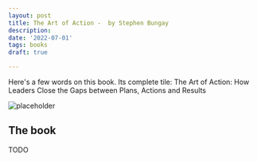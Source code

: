 ```yaml
---
layout: post
title: The Art of Action -  by Stephen Bungay
description: 
date: '2022-07-01'
tags: books
draft: true

---
```


Here's a few words on this book. Its complete tile: The Art of Action: How Leaders Close the Gaps between Plans, Actions and Results 

![placeholder](/public/2022/book-the-art-of-action.jpg "cover")

## The book

TODO